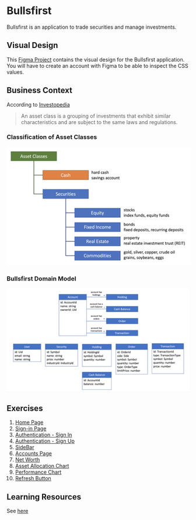 # Bullsfirst

Bullsfirst is an application to trade securities and manage investments.

## Visual Design

This
[Figma Project](https://www.figma.com/file/UdOTt1Z2fTnm0Cbi0FA1We/Bullsfirst)
contains the visual design for the Bullsfirst application. You will have to
create an account with Figma to be able to inspect the CSS values.

## Business Context

According to
[Investopedia](https://www.investopedia.com/terms/a/assetclasses.asp)

> An asset class is a grouping of investments that exhibit similar
> characteristics and are subject to the same laws and regulations.

### Classification of Asset Classes

![Asset Classes](docs/asset-classes.png)

### Bullsfirst Domain Model

![Bullsfirst Domain Model](docs/domain-model.png)

## Exercises

1. [Home Page](exercises/exercise-1-home-page.md)
2. [Sign-in Page](exercises/exercise-2-sign-in-page.md)
3. [Authentication - Sign In](exercises/exercise-3-authentication-sign-in.md)
4. [Authentication - Sign Up](exercises/exercise-4-authentication-sign-up.md)
5. [SideBar](exercises/exercise-5-sidebar.md)
6. [Accounts Page](exercises/exercise-6-accounts-page.md)
7. [Net Worth](exercises/exercise-7-net-worth.md)
8. [Asset Allocation Chart](exercises/exercise-8-asset-allocation-chart.md)
9. [Performance Chart](exercises/exercise-9-performance-chart.md)
9. [Refresh Button](exercises/exercise-10-refresh-button.md)

## Learning Resources

See [here](docs/learning-resources.md)
